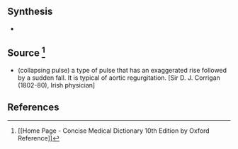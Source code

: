 ## Synthesis
- 
## Source [^1]
- (collapsing pulse) a type of pulse that has an exaggerated rise followed by a sudden fall. It is typical of aortic regurgitation. \[Sir D. J. Corrigan (1802-80), Irish physician]
## References

[^1]: [[Home Page - Concise Medical Dictionary 10th Edition by Oxford Reference]]